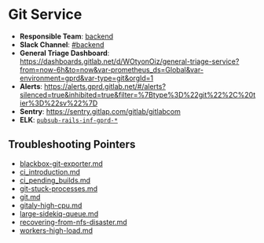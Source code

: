 <!-- MARKER: do not edit this section directly. Edit services/service-mappings.yml then run scripts/generate-docs -->
#  Git Service

* **Responsible Team**: [backend](https://about.gitlab.com/handbook/engineering/dev-backend/)
* **Slack Channel**: [#backend](https://gitlab.slack.com/archives/production/backend)
* **General Triage Dashboard**: https://dashboards.gitlab.net/d/WOtyonOiz/general-triage-service?from=now-6h&to=now&var-prometheus_ds=Global&var-environment=gprd&var-type=git&orgId=1
* **Alerts**: https://alerts.gprd.gitlab.net/#/alerts?silenced=true&inhibited=true&filter=%7Btype%3D%22git%22%2C%20tier%3D%22sv%22%7D
* **Sentry**: https://sentry.gitlap.com/gitlab/gitlabcom
* **ELK**: [`pubsub-rails-inf-gprd-*`](https://log.gitlab.net/goto/b368513b02f183a06d28c2a958b00602)

## Troubleshooting Pointers

* [blackbox-git-exporter.md](blackbox-git-exporter.md)
* [ci_introduction.md](ci_introduction.md)
* [ci_pending_builds.md](ci_pending_builds.md)
* [git-stuck-processes.md](git-stuck-processes.md)
* [git.md](git.md)
* [gitaly-high-cpu.md](gitaly-high-cpu.md)
* [large-sidekiq-queue.md](large-sidekiq-queue.md)
* [recovering-from-nfs-disaster.md](recovering-from-nfs-disaster.md)
* [workers-high-load.md](workers-high-load.md)

<!-- END_MARKER -->
